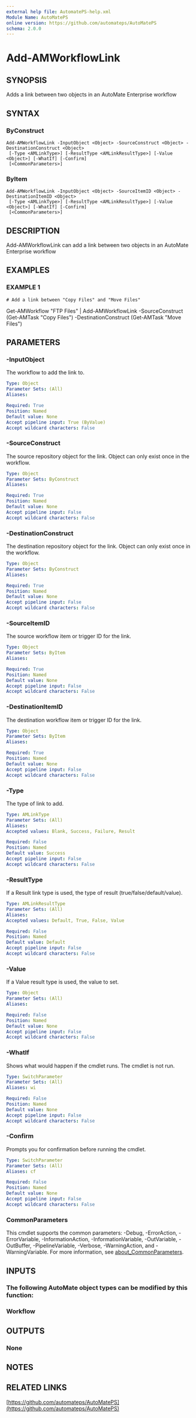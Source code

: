 ```yaml
---
external help file: AutomatePS-help.xml
Module Name: AutoMatePS
online version: https://github.com/automateps/AutoMatePS
schema: 2.0.0
---
```


# Add-AMWorkflowLink

## SYNOPSIS
Adds a link between two objects in an AutoMate Enterprise workflow

## SYNTAX

### ByConstruct
```
Add-AMWorkflowLink -InputObject <Object> -SourceConstruct <Object> -DestinationConstruct <Object>
 [-Type <AMLinkType>] [-ResultType <AMLinkResultType>] [-Value <Object>] [-WhatIf] [-Confirm]
 [<CommonParameters>]
```

### ByItem
```
Add-AMWorkflowLink -InputObject <Object> -SourceItemID <Object> -DestinationItemID <Object>
 [-Type <AMLinkType>] [-ResultType <AMLinkResultType>] [-Value <Object>] [-WhatIf] [-Confirm]
 [<CommonParameters>]
```

## DESCRIPTION
Add-AMWorkflowLink can add a link between two objects in an AutoMate Enterprise workflow

## EXAMPLES

### EXAMPLE 1
```
# Add a link between "Copy Files" and "Move Files"
```

Get-AMWorkflow "FTP Files" | Add-AMWorkflowLink -SourceConstruct (Get-AMTask "Copy Files") -DestinationConstruct (Get-AMTask "Move Files")

## PARAMETERS

### -InputObject
The workflow to add the link to.

```yaml
Type: Object
Parameter Sets: (All)
Aliases:

Required: True
Position: Named
Default value: None
Accept pipeline input: True (ByValue)
Accept wildcard characters: False
```

### -SourceConstruct
The source repository object for the link. 
Object can only exist once in the workflow.

```yaml
Type: Object
Parameter Sets: ByConstruct
Aliases:

Required: True
Position: Named
Default value: None
Accept pipeline input: False
Accept wildcard characters: False
```

### -DestinationConstruct
The destination repository object for the link. 
Object can only exist once in the workflow.

```yaml
Type: Object
Parameter Sets: ByConstruct
Aliases:

Required: True
Position: Named
Default value: None
Accept pipeline input: False
Accept wildcard characters: False
```

### -SourceItemID
The source workflow item or trigger ID for the link.

```yaml
Type: Object
Parameter Sets: ByItem
Aliases:

Required: True
Position: Named
Default value: None
Accept pipeline input: False
Accept wildcard characters: False
```

### -DestinationItemID
The destination workflow item or trigger ID for the link.

```yaml
Type: Object
Parameter Sets: ByItem
Aliases:

Required: True
Position: Named
Default value: None
Accept pipeline input: False
Accept wildcard characters: False
```

### -Type
The type of link to add.

```yaml
Type: AMLinkType
Parameter Sets: (All)
Aliases:
Accepted values: Blank, Success, Failure, Result

Required: False
Position: Named
Default value: Success
Accept pipeline input: False
Accept wildcard characters: False
```

### -ResultType
If a Result link type is used, the type of result (true/false/default/value).

```yaml
Type: AMLinkResultType
Parameter Sets: (All)
Aliases:
Accepted values: Default, True, False, Value

Required: False
Position: Named
Default value: Default
Accept pipeline input: False
Accept wildcard characters: False
```

### -Value
If a Value result type is used, the value to set.

```yaml
Type: Object
Parameter Sets: (All)
Aliases:

Required: False
Position: Named
Default value: None
Accept pipeline input: False
Accept wildcard characters: False
```

### -WhatIf
Shows what would happen if the cmdlet runs.
The cmdlet is not run.

```yaml
Type: SwitchParameter
Parameter Sets: (All)
Aliases: wi

Required: False
Position: Named
Default value: None
Accept pipeline input: False
Accept wildcard characters: False
```

### -Confirm
Prompts you for confirmation before running the cmdlet.

```yaml
Type: SwitchParameter
Parameter Sets: (All)
Aliases: cf

Required: False
Position: Named
Default value: None
Accept pipeline input: False
Accept wildcard characters: False
```

### CommonParameters
This cmdlet supports the common parameters: -Debug, -ErrorAction, -ErrorVariable, -InformationAction, -InformationVariable, -OutVariable, -OutBuffer, -PipelineVariable, -Verbose, -WarningAction, and -WarningVariable. For more information, see [about_CommonParameters](http://go.microsoft.com/fwlink/?LinkID=113216).

## INPUTS

### The following AutoMate object types can be modified by this function:
### Workflow
## OUTPUTS

### None
## NOTES

## RELATED LINKS

[https://github.com/automateps/AutoMatePS](https://github.com/automateps/AutoMatePS)

